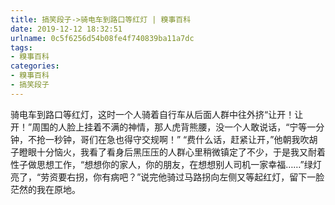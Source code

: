 ```yaml
---
title: 搞笑段子->骑电车到路口等红灯 | 糗事百科
date: 2019-12-12 18:32:51
urlname: 0c5f6256d54b08fe4f740839ba11a7dc
tags: 
- 糗事百科
categories:
- 糗事百科
- 搞笑段子
---
```

骑电车到路口等红灯，这时一个人骑着自行车从后面人群中往外挤“让开！让开！”周围的人脸上挂着不满的神情，那人虎背熊腰，没一个人敢说话，“宁等一分钟，不抢一秒钟，哥们在急也得守交规啊！” “费什么话，赶紧让开，”他朝我吹胡子瞪眼十分恼火，我看了看身后黑压压的人群心里稍微镇定了不少，于是我又耐着性子做思想工作，“想想你的家人，你的朋友，在想想别人司机一家幸福……”绿灯亮了，“劳资要右拐，你有病吧？”说完他骑过马路拐向左侧又等起红灯，留下一脸茫然的我在原地。


